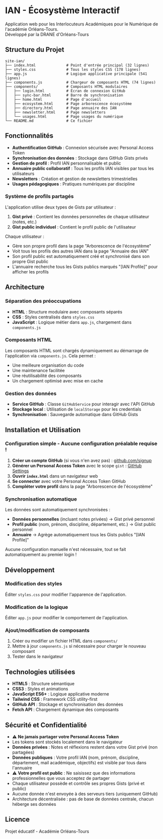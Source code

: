 # IAN - Écosystème Interactif

Application web pour les Interlocuteurs Académiques pour le Numérique de l'académie Orléans-Tours.  
Développé par la DRANE d'Orléans-Tours

## Structure du Projet

```
site-ian/
├── index.html              # Point d'entrée principal (32 lignes)
├── styles.css              # Tous les styles CSS (178 lignes)
├── app.js                  # Logique applicative principale (541 lignes)
├── components.js           # Chargeur de composants HTML (74 lignes)
├── components/             # Composants HTML modulaires
│   ├── login.html          # Écran de connexion GitHub
│   ├── sync-bar.html       # Barre de synchronisation
│   ├── home.html           # Page d'accueil
│   ├── ecosystem.html      # Page arborescence écosystème
│   ├── directory.html      # Page annuaire des IAN
│   ├── newsletter.html     # Page newsletters
│   └── usages.html         # Page usages du numérique
└── README.md               # Ce fichier

```

## Fonctionnalités

- **Authentification GitHub** : Connexion sécurisée avec Personal Access Token
- **Synchronisation des données** : Stockage dans GitHub Gists privés
- **Gestion de profil** : Profil IAN personnalisable et public
- **Annuaire public collaboratif** : Tous les profils IAN visibles par tous les utilisateurs
- **Newsletters** : Création et gestion de newsletters trimestrielles
- **Usages pédagogiques** : Pratiques numériques par discipline

### Système de profils partagés

L'application utilise deux types de Gists par utilisateur :
1. **Gist privé** : Contient les données personnelles de chaque utilisateur (notes, etc.)
2. **Gist public individuel** : Contient le profil public de l'utilisateur

Chaque utilisateur :
- Gère son propre profil dans la page "Arborescence de l'écosystème"
- Voit tous les profils des autres IAN dans la page "Annuaire des IAN"
- Son profil public est automatiquement créé et synchronisé dans son propre Gist public
- L'annuaire recherche tous les Gists publics marqués "[IAN Profile]" pour afficher les profils

## Architecture

### Séparation des préoccupations

- **HTML** : Structure modulaire avec composants séparés
- **CSS** : Styles centralisés dans `styles.css`
- **JavaScript** : Logique métier dans `app.js`, chargement dans `components.js`

### Composants HTML

Les composants HTML sont chargés dynamiquement au démarrage de l'application via `components.js`. Cela permet :
- Une meilleure organisation du code
- Une maintenance facilitée
- Une réutilisabilité des composants
- Un chargement optimisé avec mise en cache

### Gestion des données

- **Service GitHub** : Classe `GitHubService` pour interagir avec l'API GitHub
- **Stockage local** : Utilisation de `localStorage` pour les credentials
- **Synchronisation** : Sauvegarde automatique dans GitHub Gists

## Installation et Utilisation

### Configuration simple - Aucune configuration préalable requise !

1. **Créer un compte GitHub** (si vous n'en avez pas) : [github.com/signup](https://github.com/signup)
2. **Générer un Personal Access Token** avec le scope `gist` : [GitHub Settings](https://github.com/settings/tokens)
3. **Ouvrir `index.html`** dans un navigateur web
4. **Se connecter** avec votre Personal Access Token GitHub
5. **Compléter votre profil** dans la page "Arborescence de l'écosystème"

### Synchronisation automatique

Les données sont automatiquement synchronisées :
- **Données personnelles** (incluant notes privées) → Gist privé personnel
- **Profil public** (nom, prénom, discipline, département, etc.) → Gist public personnel
- **Annuaire** → Agrège automatiquement tous les Gists publics "[IAN Profile]"

Aucune configuration manuelle n'est nécessaire, tout se fait automatiquement au premier login !

## Développement

### Modification des styles

Éditer `styles.css` pour modifier l'apparence de l'application.

### Modification de la logique

Éditer `app.js` pour modifier le comportement de l'application.

### Ajout/modification de composants

1. Créer ou modifier un fichier HTML dans `components/`
2. Mettre à jour `components.js` si nécessaire pour charger le nouveau composant
3. Tester dans le navigateur

## Technologies utilisées

- **HTML5** : Structure sémantique
- **CSS3** : Styles et animations
- **JavaScript ES6+** : Logique applicative moderne
- **Tailwind CSS** : Framework CSS utility-first
- **GitHub API** : Stockage et synchronisation des données
- **Fetch API** : Chargement dynamique des composants

## Sécurité et Confidentialité

- ⚠️ **Ne jamais partager votre Personal Access Token**
- Les tokens sont stockés localement dans le navigateur
- **Données privées** : Notes et réflexions restent dans votre Gist privé (non partagées)
- **Données publiques** : Votre profil IAN (nom, prénom, discipline, département, mail académique, objectifs) est visible par tous dans l'annuaire
- ⚠️ **Votre profil est public** : Ne saisissez que des informations professionnelles que vous acceptez de partager
- Chaque utilisateur possède et contrôle ses propres Gists (privé et public)
- Aucune donnée n'est envoyée à des serveurs tiers (uniquement GitHub)
- Architecture décentralisée : pas de base de données centrale, chacun héberge ses données

## Licence

Projet éducatif - Académie Orléans-Tours
